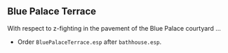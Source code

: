 
## Blue Palace Terrace

With respect to z-fighting in the pavement of the Blue Palace courtyard ...

- Order `BluePalaceTerrace.esp` after `bathhouse.esp`.
